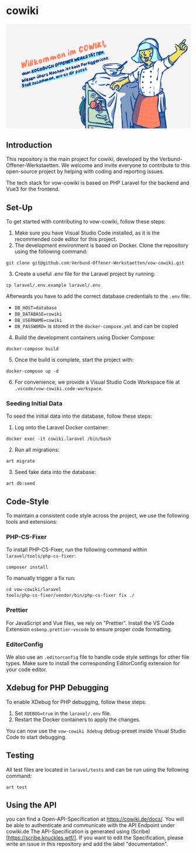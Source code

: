 # cowiki

<img src="header.jpg"/>

## Introduction

This repository is the main project for cowiki, developed by the
Verbund-Offener-Werkstaetten. We welcome and invite everyone to contribute to
this open-source project by helping with coding and reporting issues.

The tech stack for vow-cowiki is based on PHP Laravel for the backend and Vue3
for the frontend.

## Set-Up

To get started with contributing to vow-cowiki, follow these steps:

1. Make sure you have Visual Studio Code installed, as it is the recommended
   code editor for this project.
2. The development environment is based on Docker. Clone the repository using
   the following command:

```
git clone git@github.com:Verbund-Offener-Werkstaetten/vow-cowiki.git
```

3. Create a useful .env file for the Laravel project by running:

```
cp laravel/.env.example laravel/.env
```

Afterwards you have to add the correct database credentials to the `.env` file:

- `DB_HOST=database`
- `DB_DATABASE=cowiki`
- `DB_USERNAME=cowiki`
- `DB_PASSWORD=` is stored in the `docker-compose.yml` and can be copied

4. Build the development containers using Docker Compose:

```
docker-compose build
```

5. Once the build is complete, start the project with:

```
docker-compose up -d
```

6. For convenience, we provide a Visual Studio Code Workspace file at
   `.vscode/vow-cowiki.code-workspace`.

### Seeding Initial Data

To seed the initial data into the database, follow these steps:

1. Log onto the Laravel Docker container:

```
docker exec -it cowiki.laravel /bin/bash
```

2. Run all migrations:

```
art migrate
```

3. Seed fake data into the database:

```
art db:seed
```

## Code-Style

To maintain a consistent code style across the project, we use the following
tools and extensions:

### PHP-CS-Fixer

To install PHP-CS-Fixer, run the following command within
`laravel/tools/php-cs-fixer`:

```
composer install
```

To manually trigger a fix run:

```
cd vow-cowiki/laravel
tools/php-cs-fixer/vendor/bin/php-cs-fixer fix ./
```

### Prettier

For JavaScript and Vue files, we rely on "Prettier". Install the VS Code
Extension `esbenp.prettier-vscode` to ensure proper code formatting.

### EditorConfig

We also use an `.editorconfig` file to handle code style settings for other file
types. Make sure to install the corresponding EditorConfig extension for your
code editor.

## Xdebug for PHP Debugging

To enable XDebug for PHP debugging, follow these steps:

1. Set `XDEBUG=true` in the `laravel/.env` file.
2. Restart the Docker containers to apply the changes.

You can now use the `vow-cowiki Xdebug` debug-preset inside Visual Studio Code
to start debugging.

## Testing

All test files are located in `laravel/tests` and can be run using the following
command:

```
art test
```

## Using the API

you can find a Open-API-Specification at https://cowiki.de/docs/. You will be
able to authenticate and communicate with the API Endpoint under cowiki.de The
API-Specification is generated using (Scribe)[https://scribe.knuckles.wtf/]. If
you want to edit the Specification, please write an issue in this repository and
add the label "documentation".
